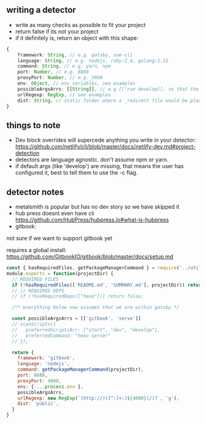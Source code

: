 ## writing a detector

- write as many checks as possible to fit your project
- return false if its not your project
- if it definitely is, return an object with this shape:

```ts
{
    framework: String, // e.g. gatsby, vue-cli
    language: String, // e.g. nodejs, ruby:2.4, golang:1.12
    command: String, // e.g. yarn, npm
    port: Number, // e.g. 8888
    proxyPort: Number, // e.g. 3000
    env: Object, // env variables, see examples
    possibleArgsArrs: [[String]], // e.g [['run develop]], so that the combined command is 'npm run develop', but we allow for multiple
    urlRegexp: RegExp, // see examples
    dist: String, // static folder where a _redirect file would be placed, e.g. 'public' or 'static'. NOT the build output folder
}
```

## things to note

- Dev block overrides will supercede anything you write in your detector:
  https://github.com/netlify/cli/blob/master/docs/netlify-dev.md#project-detection
- detectors are language agnostic. don't assume npm or yarn.
- if default args (like 'develop') are missing, that means the user has configured it, best to tell them to use the -c
  flag.

## detector notes

- metalsmith is popular but has no dev story so we have skipped it
- hub press doesnt even have cli https://github.com/HubPress/hubpress.io#what-is-hubpress
- gitbook:

not sure if we want to support gitbook yet

requires a global install: https://github.com/GitbookIO/gitbook/blob/master/docs/setup.md

```js
const { hasRequiredFiles, getPackageManagerCommand } = require('../utils/jsdetect')
module.exports = function(projectDir) {
  // REQUIRED FILES
  if (!hasRequiredFiles(['README.md', 'SUMMARY.md'], projectDir)) return false
  // // REQUIRED DEPS
  // if (!hasRequiredDeps(["hexo"])) return false;

  /** everything below now assumes that we are within gatsby */

  const possibleArgsArrs = [['gitbook', 'serve']]
  // scanScripts({
  //   preferredScriptsArr: ["start", "dev", "develop"],
  //   preferredCommand: "hexo server"
  // });

  return {
    framework: 'gitbook',
    language: 'nodejs',
    command: getPackageManagerCommand(projectDir),
    port: 8888,
    proxyPort: 4000,
    env: { ...process.env },
    possibleArgsArrs,
    urlRegexp: new RegExp(`(http://)([^:]+:)${4000}(/)?`, 'g'),
    dist: 'public',
  }
}
```
